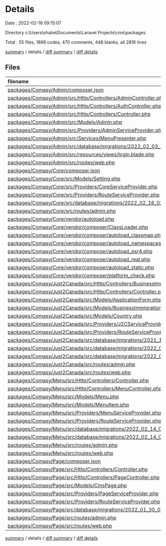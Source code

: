 # Details

Date : 2022-02-18 09:15:07

Directory c:\Users\shabe\Documents\Laravel Projects\cms\packages

Total : 55 files,  1898 codes, 470 comments, 448 blanks, all 2816 lines

[summary](results.md) / details / [diff summary](diff.md) / [diff details](diff-details.md)

## Files
| filename | language | code | comment | blank | total |
| :--- | :--- | ---: | ---: | ---: | ---: |
| [packages/Comasy/Admin/composer.json](/packages/Comasy/Admin/composer.json) | JSON | 19 | 0 | 1 | 20 |
| [packages/Comasy/Admin/src/Http/Controllers/AdminController.php](/packages/Comasy/Admin/src/Http/Controllers/AdminController.php) | PHP | 15 | 0 | 4 | 19 |
| [packages/Comasy/Admin/src/Http/Controllers/AuthController.php](/packages/Comasy/Admin/src/Http/Controllers/AuthController.php) | PHP | 47 | 12 | 14 | 73 |
| [packages/Comasy/Admin/src/Http/Controllers/Controller.php](/packages/Comasy/Admin/src/Http/Controllers/Controller.php) | PHP | 10 | 0 | 4 | 14 |
| [packages/Comasy/Admin/src/Models/Admin.php](/packages/Comasy/Admin/src/Models/Admin.php) | PHP | 20 | 10 | 6 | 36 |
| [packages/Comasy/Admin/src/Providers/AdminServiceProvider.php](/packages/Comasy/Admin/src/Providers/AdminServiceProvider.php) | PHP | 21 | 0 | 5 | 26 |
| [packages/Comasy/Admin/src/Services/MenuPresenter.php](/packages/Comasy/Admin/src/Services/MenuPresenter.php) | PHP | 44 | 18 | 9 | 71 |
| [packages/Comasy/Admin/src/database/migrations/2022_02_03_124622_create_admins_table.php](/packages/Comasy/Admin/src/database/migrations/2022_02_03_124622_create_admins_table.php) | PHP | 23 | 10 | 4 | 37 |
| [packages/Comasy/Admin/src/resources/views/login.blade.php](/packages/Comasy/Admin/src/resources/views/login.blade.php) | PHP | 0 | 0 | 1 | 1 |
| [packages/Comasy/Admin/src/routes/web.php](/packages/Comasy/Admin/src/routes/web.php) | PHP | 21 | 0 | 3 | 24 |
| [packages/Comasy/Core/composer.json](/packages/Comasy/Core/composer.json) | JSON | 19 | 0 | 1 | 20 |
| [packages/Comasy/Core/src/Models/Setting.php](/packages/Comasy/Core/src/Models/Setting.php) | PHP | 12 | 0 | 4 | 16 |
| [packages/Comasy/Core/src/Providers/CoreServiceProvider.php](/packages/Comasy/Core/src/Providers/CoreServiceProvider.php) | PHP | 21 | 0 | 6 | 27 |
| [packages/Comasy/Core/src/Providers/RouteServiceProvider.php](/packages/Comasy/Core/src/Providers/RouteServiceProvider.php) | PHP | 25 | 18 | 7 | 50 |
| [packages/Comasy/Core/src/database/migrations/2022_02_16_025950_create_settings_table.php](/packages/Comasy/Core/src/database/migrations/2022_02_16_025950_create_settings_table.php) | PHP | 22 | 10 | 4 | 36 |
| [packages/Comasy/Core/src/routes/admin.php](/packages/Comasy/Core/src/routes/admin.php) | PHP | 32 | 1 | 4 | 37 |
| [packages/Comasy/Core/vendor/autoload.php](/packages/Comasy/Core/vendor/autoload.php) | PHP | 3 | 1 | 4 | 8 |
| [packages/Comasy/Core/vendor/composer/ClassLoader.php](/packages/Comasy/Core/vendor/composer/ClassLoader.php) | PHP | 276 | 153 | 53 | 482 |
| [packages/Comasy/Core/vendor/composer/autoload_classmap.php](/packages/Comasy/Core/vendor/composer/autoload_classmap.php) | PHP | 6 | 1 | 4 | 11 |
| [packages/Comasy/Core/vendor/composer/autoload_namespaces.php](/packages/Comasy/Core/vendor/composer/autoload_namespaces.php) | PHP | 5 | 1 | 4 | 10 |
| [packages/Comasy/Core/vendor/composer/autoload_psr4.php](/packages/Comasy/Core/vendor/composer/autoload_psr4.php) | PHP | 6 | 1 | 4 | 11 |
| [packages/Comasy/Core/vendor/composer/autoload_real.php](/packages/Comasy/Core/vendor/composer/autoload_real.php) | PHP | 41 | 4 | 13 | 58 |
| [packages/Comasy/Core/vendor/composer/autoload_static.php](/packages/Comasy/Core/vendor/composer/autoload_static.php) | PHP | 28 | 1 | 8 | 37 |
| [packages/Comasy/Core/vendor/composer/platform_check.php](/packages/Comasy/Core/vendor/composer/platform_check.php) | PHP | 21 | 1 | 5 | 27 |
| [packages/Comasy/Just2Canada/src/Http/Controllers/BusinessImmigrationController.php](/packages/Comasy/Just2Canada/src/Http/Controllers/BusinessImmigrationController.php) | PHP | 338 | 29 | 123 | 490 |
| [packages/Comasy/Just2Canada/src/Http/Controllers/Controller.php](/packages/Comasy/Just2Canada/src/Http/Controllers/Controller.php) | PHP | 10 | 0 | 4 | 14 |
| [packages/Comasy/Just2Canada/src/Models/ApplicationForm.php](/packages/Comasy/Just2Canada/src/Models/ApplicationForm.php) | PHP | 17 | 0 | 7 | 24 |
| [packages/Comasy/Just2Canada/src/Models/BusinessImmigration.php](/packages/Comasy/Just2Canada/src/Models/BusinessImmigration.php) | PHP | 210 | 0 | 14 | 224 |
| [packages/Comasy/Just2Canada/src/Models/Country.php](/packages/Comasy/Just2Canada/src/Models/Country.php) | PHP | 8 | 0 | 4 | 12 |
| [packages/Comasy/Just2Canada/src/Providers/J2CServiceProvider.php](/packages/Comasy/Just2Canada/src/Providers/J2CServiceProvider.php) | PHP | 21 | 0 | 7 | 28 |
| [packages/Comasy/Just2Canada/src/Providers/RouteServiceProvider.php](/packages/Comasy/Just2Canada/src/Providers/RouteServiceProvider.php) | PHP | 28 | 18 | 7 | 53 |
| [packages/Comasy/Just2Canada/src/database/migrations/2021_12_26_040239_create_countries_table.php](/packages/Comasy/Just2Canada/src/database/migrations/2021_12_26_040239_create_countries_table.php) | PHP | 21 | 10 | 4 | 35 |
| [packages/Comasy/Just2Canada/src/database/migrations/2022_01_03_122104_create_application_forms_table.php](/packages/Comasy/Just2Canada/src/database/migrations/2022_01_03_122104_create_application_forms_table.php) | PHP | 22 | 10 | 4 | 36 |
| [packages/Comasy/Just2Canada/src/database/migrations/2022_01_06_150030_create_business_immigrations_table.php](/packages/Comasy/Just2Canada/src/database/migrations/2022_01_06_150030_create_business_immigrations_table.php) | PHP | 61 | 10 | 4 | 75 |
| [packages/Comasy/Just2Canada/src/routes/admin.php](/packages/Comasy/Just2Canada/src/routes/admin.php) | PHP | 13 | 0 | 3 | 16 |
| [packages/Comasy/Just2Canada/src/routes/web.php](/packages/Comasy/Just2Canada/src/routes/web.php) | PHP | 23 | 0 | 3 | 26 |
| [packages/Comasy/Menu/src/Http/Controllers/Controller.php](/packages/Comasy/Menu/src/Http/Controllers/Controller.php) | PHP | 10 | 0 | 4 | 14 |
| [packages/Comasy/Menu/src/Http/Controllers/MenuController.php](/packages/Comasy/Menu/src/Http/Controllers/MenuController.php) | PHP | 64 | 43 | 11 | 118 |
| [packages/Comasy/Menu/src/Models/Menu.php](/packages/Comasy/Menu/src/Models/Menu.php) | PHP | 13 | 0 | 5 | 18 |
| [packages/Comasy/Menu/src/Models/MenuItem.php](/packages/Comasy/Menu/src/Models/MenuItem.php) | PHP | 9 | 0 | 4 | 13 |
| [packages/Comasy/Menu/src/Providers/MenuServiceProvider.php](/packages/Comasy/Menu/src/Providers/MenuServiceProvider.php) | PHP | 21 | 0 | 7 | 28 |
| [packages/Comasy/Menu/src/Providers/RouteServiceProvider.php](/packages/Comasy/Menu/src/Providers/RouteServiceProvider.php) | PHP | 28 | 18 | 8 | 54 |
| [packages/Comasy/Menu/src/database/migrations/2022_02_14_023517_create_menus_table.php](/packages/Comasy/Menu/src/database/migrations/2022_02_14_023517_create_menus_table.php) | PHP | 21 | 10 | 4 | 35 |
| [packages/Comasy/Menu/src/database/migrations/2022_02_14_023531_create_menu_items_table.php](/packages/Comasy/Menu/src/database/migrations/2022_02_14_023531_create_menu_items_table.php) | PHP | 27 | 10 | 4 | 41 |
| [packages/Comasy/Menu/src/routes/admin.php](/packages/Comasy/Menu/src/routes/admin.php) | PHP | 6 | 0 | 3 | 9 |
| [packages/Comasy/Menu/src/routes/web.php](/packages/Comasy/Menu/src/routes/web.php) | PHP | 0 | 0 | 1 | 1 |
| [packages/Comasy/Page/composer.json](/packages/Comasy/Page/composer.json) | JSON | 25 | 0 | 0 | 25 |
| [packages/Comasy/Page/src/Http/Controllers/Controller.php](/packages/Comasy/Page/src/Http/Controllers/Controller.php) | PHP | 10 | 0 | 4 | 14 |
| [packages/Comasy/Page/src/Http/Controllers/PageController.php](/packages/Comasy/Page/src/Http/Controllers/PageController.php) | PHP | 63 | 42 | 10 | 115 |
| [packages/Comasy/Page/src/Models/CmsPage.php](/packages/Comasy/Page/src/Models/CmsPage.php) | PHP | 9 | 0 | 4 | 13 |
| [packages/Comasy/Page/src/Providers/PageServiceProvider.php](/packages/Comasy/Page/src/Providers/PageServiceProvider.php) | PHP | 22 | 0 | 7 | 29 |
| [packages/Comasy/Page/src/Providers/RouteServiceProvider.php](/packages/Comasy/Page/src/Providers/RouteServiceProvider.php) | PHP | 28 | 18 | 8 | 54 |
| [packages/Comasy/Page/src/database/migrations/2022_01_30_065713_create_cms_pages_table.php](/packages/Comasy/Page/src/database/migrations/2022_01_30_065713_create_cms_pages_table.php) | PHP | 27 | 10 | 4 | 41 |
| [packages/Comasy/Page/src/routes/admin.php](/packages/Comasy/Page/src/routes/admin.php) | PHP | 6 | 0 | 3 | 9 |
| [packages/Comasy/Page/src/routes/web.php](/packages/Comasy/Page/src/routes/web.php) | PHP | 0 | 0 | 1 | 1 |

[summary](results.md) / details / [diff summary](diff.md) / [diff details](diff-details.md)